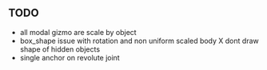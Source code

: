 ## TODO

- all modal gizmo are scale by object
- box_shape issue with rotation and non uniform scaled body
X dont draw shape of hidden objects 
- single anchor on revolute joint